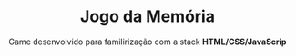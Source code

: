 <h1 align="center">Jogo da Memória</h1>
<p align="center">Game desenvolvido para familirização com a stack <strong>HTML/CSS/JavaScrip</strong></p>
